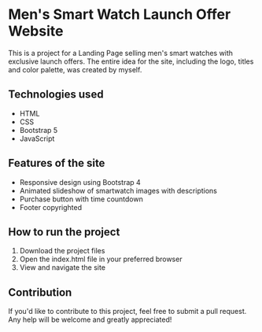 # Men's Smart Watch Launch Offer Website

This is a project for a Landing Page selling men's smart watches with exclusive launch offers. The entire idea for the site, including the logo, titles and color palette, was created by myself.

## Technologies used

- HTML
- CSS
- Bootstrap 5
- JavaScript

## Features of the site

- Responsive design using Bootstrap 4
- Animated slideshow of smartwatch images with descriptions
- Purchase button with time countdown
- Footer copyrighted

## How to run the project

1. Download the project files
2. Open the index.html file in your preferred browser
3. View and navigate the site

## Contribution

If you'd like to contribute to this project, feel free to submit a pull request. Any help will be welcome and greatly appreciated!